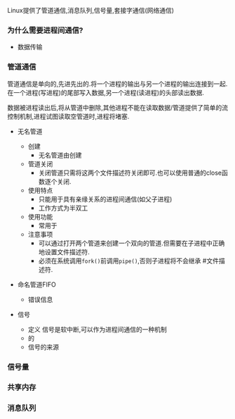 Linux提供了管道通信,消息队列,信号量,套接字通信(网络通信)

### 为什么需要进程间通信?
- 数据传输

### 管道通信
管道通信是单向的,先进先出的.将一个进程的输出与另一个进程的输出连接到一起.在一个进程(写进程)的尾部写入数据,另一个进程(读进程)的头部读出数据.

数据被进程读出后,将从管道中删除,其他进程不能在读取数据/管道提供了简单的流控制机制,进程试图读取空管道时,进程将堵塞.

- 无名管道
	- 创建
		- 无名管道由创建
	- 管道关闭
		- 关闭管道只需将这两个文件描述符关闭即可.也可以使用普通的close函数逐个关闭.
	- 使用特点
		- 只能用于具有亲缘关系的进程间通信(如父子进程)
		- 工作方式为半双工
	- 使用功能
		- 常用于
	- 注意事项
		- 可以通过打开两个管道来创建一个双向的管道.但需要在子进程中正确地设置文件描述符.
		- 必须在系统调用`fork()`前调用`pipe()`,否则子进程将不会继承 #文件描述符.

- 命名管道FIFO
	- 错误信息

- 信号
	- 定义
	信号是软中断,可以作为进程间通信的一种机制
	- 的
	- 信号的来源 

### 信号量
### 共享内存
### 消息队列